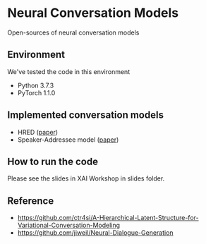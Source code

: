 # Neural Conversation Models

Open-sources of neural conversation models

## Environment
We've tested the code in this environment

- Python 3.7.3
- PyTorch 1.1.0

## Implemented conversation models
- HRED ([paper](https://arxiv.org/abs/1507.04808))
- Speaker-Addressee model ([paper](https://www.aclweb.org/anthology/papers/P/P16/P16-1094/))

## How to run the code
Please see the slides in XAI Workshop in slides folder.

## Reference
- https://github.com/ctr4si/A-Hierarchical-Latent-Structure-for-Variational-Conversation-Modeling
- https://github.com/jiweil/Neural-Dialogue-Generation
